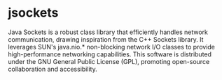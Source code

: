 # jsockets

Java Sockets is a robust class library that efficiently handles network communication, drawing 
inspiration from the C++ Sockets library. It leverages SUN's java.nio.* non-blocking network I/O 
classes to provide high-performance networking capabilities. This software is distributed under 
the GNU General Public License (GPL), promoting open-source collaboration and accessibility.
